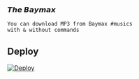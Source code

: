 ### 𝙏𝙝𝙚 𝘽𝙖𝙮𝙢𝙖𝙭
```
You can download MP3 from Baymax #musics
with & without commands
```

## Deploy 

[![Deploy](https://www.herokucdn.com/deploy/button.svg)](https://heroku.com/deploy?template=https:///main)




